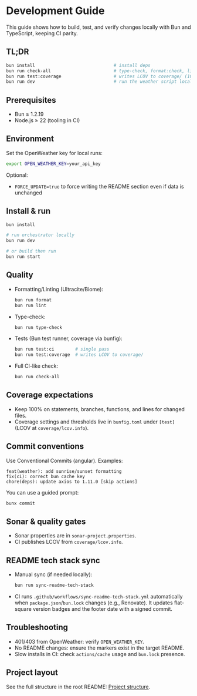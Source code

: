 # Development Guide

This guide shows how to build, test, and verify changes locally with Bun and TypeScript, keeping CI parity.

## TL;DR

```bash
bun install                              # install deps
bun run check-all                        # type-check, format:check, lint:check, test:ci
bun run test:coverage                    # writes LCOV to coverage/ (100% on touched files)
bun run dev                              # run the weather script locally
```

## Prerequisites

- Bun ≥ 1.2.19
- Node.js ≥ 22 (tooling in CI)

## Environment

Set the OpenWeather key for local runs:

```bash
export OPEN_WEATHER_KEY=your_api_key
```

Optional:

- `FORCE_UPDATE=true` to force writing the README section even if data is unchanged

## Install & run

```bash
bun install

# run orchestrator locally
bun run dev

# or build then run
bun run start
```

## Quality

- Formatting/Linting (Ultracite/Biome):

  ```bash
  bun run format
  bun run lint
  ```

- Type-check:

  ```bash
  bun run type-check
  ```

- Tests (Bun test runner, coverage via bunfig):

  ```bash
  bun run test:ci        # single pass
  bun run test:coverage  # writes LCOV to coverage/
  ```

- Full CI-like check:

  ```bash
  bun run check-all
  ```

## Coverage expectations

- Keep 100% on statements, branches, functions, and lines for changed files.
- Coverage settings and thresholds live in `bunfig.toml` under `[test]` (LCOV at `coverage/lcov.info`).

## Commit conventions

Use Conventional Commits (angular). Examples:

```text
feat(weather): add sunrise/sunset formatting
fix(ci): correct bun cache key
chore(deps): update axios to 1.11.0 [skip actions]
```

You can use a guided prompt:

```bash
bunx commit
```

## Sonar & quality gates

- Sonar properties are in `sonar-project.properties`.
- CI publishes LCOV from `coverage/lcov.info`.

## README tech stack sync

- Manual sync (if needed locally):

  ```bash
  bun run sync-readme-tech-stack
  ```

- CI runs `.github/workflows/sync-readme-tech-stack.yml` automatically when `package.json`/`bun.lock` changes (e.g., Renovate). It updates flat-square version badges and the footer date with a signed commit.

## Troubleshooting

- 401/403 from OpenWeather: verify `OPEN_WEATHER_KEY`.
- No README changes: ensure the markers exist in the target README.
- Slow installs in CI: check `actions/cache` usage and `bun.lock` presence.

## Project layout

See the full structure in the root README: [Project structure](../../README.md#project-structure).
